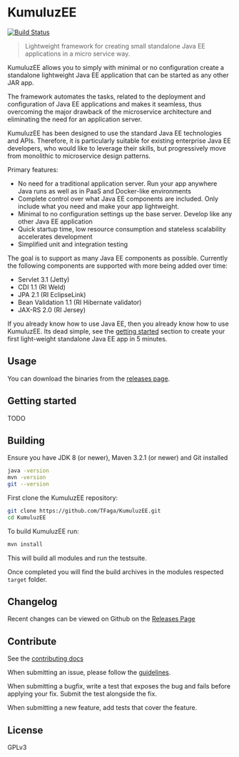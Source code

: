 # KumuluzEE
[![Build Status](https://img.shields.io/travis/TFaga/KumuluzEE/master.svg?style=flat)](https://travis-ci.org/TFaga/KumuluzEE)

> Lightweight framework for creating small standalone Java EE applications in a micro service way.

KumuluzEE allows you to simply with minimal or no configuration create a standalone lightweight Java EE application
that can be started as any other JAR app.

The framework automates the tasks, related to the deployment and configuration of Java EE applications and makes it seamless,
thus overcoming the major drawback of the microservice architecture and eliminating the need for an application server. 

KumuluzEE has been designed to use the standard Java EE technologies and APIs. 
Therefore, it is particularly suitable for existing enterprise Java EE developers,
who would like to leverage their skills, but progressively move from monolithic to microservice
design patterns.

Primary features:

- No need for a traditional application server. Run your app anywhere Java runs as well as in PaaS
and Docker-like environments
- Complete control over what Java EE components are included. Only include what you need and make
your app lightweight.
- Minimal to no configuration settings up the base server. Develop like any other Java EE application
- Quick startup time, low resource consumption and stateless scalability accelerates development
- Simplified unit and integration testing

The goal is to support as many Java EE components as possible. Currently the following components are
supported with more being added over time:

- Servlet 3.1 (Jetty)
- CDI 1.1 (RI Weld)
- JPA 2.1 (RI EclipseLink)
- Bean Validation 1.1 (RI Hibernate validator)
- JAX-RS 2.0 (RI Jersey)

If you already know how to use Java EE, then you already know how to use KumuluzEE. Its dead simple,
see the [getting started](#getting-started) section to create your first light-weight standalone
Java EE app in 5 minutes.

## Usage

You can download the binaries from the [releases page](https://github.com/TFaga/KumuluzEE/releases).

## Getting started

TODO

## Building

Ensure you have JDK 8 (or newer), Maven 3.2.1 (or newer) and Git installed

```bash
java -version
mvn -version
git --version
```

First clone the KumuluzEE repository:

```bash
git clone https://github.com/TFaga/KumuluzEE.git
cd KumuluzEE
```
    
To build KumuluzEE run:

```bash
mvn install
```

This will build all modules and run the testsuite. 
    
Once completed you will find the build archives in the modules respected `target` folder.

## Changelog

Recent changes can be viewed on Github on the [Releases Page](https://github.com/TFaga/KumuluzEE/releases)

## Contribute

See the [contributing docs](https://github.com/TFaga/KumuluzEE/blob/master/CONTRIBUTING.md)

When submitting an issue, please follow the [guidelines](https://github.com/TFaga/KumuluzEE/blob/master/CONTRIBUTING.md#bugs).

When submitting a bugfix, write a test that exposes the bug and fails before applying your fix. Submit the test alongside the fix.

When submitting a new feature, add tests that cover the feature.

## License

GPLv3